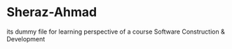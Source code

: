 # Sheraz-Ahmad
its dummy file for learning perspective of a course Software Construction &amp; Development 
